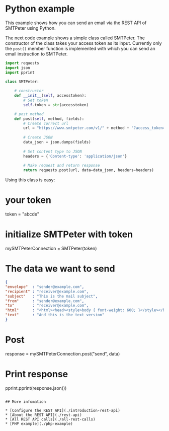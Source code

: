 # Python example

This example shows how you can send an email via the REST API of SMTPeter
using Python.

The next code example shows a simple class called SMTPeter. The constructor
of the class takes your access token as its input. Currently only the `post()`
member function is implemented with which you can send an email instruction
to SMTPeter.

```python
import requests
import json
import pprint

class SMTPeter:
    
    # constructor
    def __init__(self, accesstoken):
        # Set token
        self.token = str(accesstoken)

    # post method
    def post(self, method, fields):
        # Create correct url
        url = "https://www.smtpeter.com/v1/" + method + "?access_token=" + self.token
        
        # Create JSON
        data_json = json.dumps(fields)
        
        # Set content type to JSON
        headers = {'Content-type': 'application/json'}
        
        # Make request and return response
        return requests.post(url, data=data_json, headers=headers)
```
Using this class is easy:

# your token
token = "abcde"

# initialize SMTPeter with token
mySMTPeterConnection = SMTPeter(token)

# The data we want to send

```json
{
"envelope"  : "sender@example.com",
"recipient" : "receiver@example.com",
"subject"   : "This is the mail subject",
"from"      : "sender@example.com",
"to"        : "receiver@example.com",
"html"      : "<html><head><style>body { font-weight: 600; }</style></head><body>This is the html version.</body></html>",
"text"      : "And this is the text version"
}
```

# Post
response = mySMTPeterConnection.post("send", data)
# Print response
pprint.pprint(response.json())
```

## More infomation

* [Configure the REST API](./introduction-rest-api)
* [About the REST API](./rest-api)
* [All REST API calls](./all-rest-calls)
* [PHP example](./php-example)
